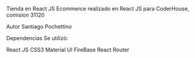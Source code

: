 Tienda en React JS
Ecommerce realizado en React JS para CoderHouse, comision 31120

Autor
Santiago Pochettino

Dependencias
Se utilizó:

React JS
CSS3
Material UI
FireBase
React Router